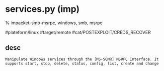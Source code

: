 # services.py (imp)

% impacket-smb-msrpc, windows, smb, msrpc

#plateform/linux #target/remote #cat/POSTEXPLOIT/CREDS_RECOVER 

## desc
```
Manipulate Windows services through the [MS-SCMR] MSRPC Interface. It supports start, stop, delete, status, config, list, create and change
```